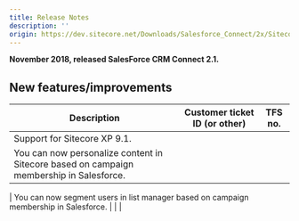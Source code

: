 ```yaml
---
title: Release Notes
description: ''
origin: https://dev.sitecore.net/Downloads/Salesforce_Connect/2x/Sitecore_Connect_for_Salesforce_CRM_210/Release_Notes
---
```


**November 2018, released SalesForce CRM Connect 2.1.**

## New features/improvements

 | Description | Customer ticket ID (or other) | TFS no. |
 | --- | --- | --- |
 | Support for Sitecore XP 9.1. |  |  |
 | ​​​You can now personalize content in Sitecore based on campaign membership in Salesforce. |  |  |

 | You can now segment users in list manager based on campaign membership in Salesforce. |  |  |